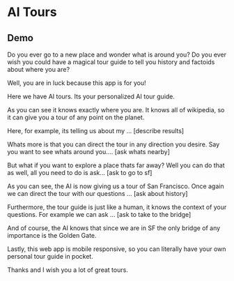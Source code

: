 # AI Tours

## Demo

Do you ever go to a new place and wonder what is around you?
Do you ever wish you could have a magical tour guide to tell you history and factoids about where you are?

Well, you are in luck because this app is for you!

Here we have AI tours.  Its your personalized AI tour guide.

As you can see it knows exactly where you are.  It knows all of wikipedia, so it can give you a tour of any point on the planet.

Here, for example, its telling us about my ... [describe results]

Whats more is that you can direct the tour in any direction you desire. Say you want to see whats around you.... [ask whats nearby]

But what if you want to explore a place thats far away? Well you can do that as well, all
you need to do is ask... [ask to go to sf]

As you can see, the AI is now giving us a tour of San Francisco.  Once again we can direct the tour with our questions ... [ask about history]

Furthermore, the tour guide is just like a human, it knows the context of your questions. 
For example we can ask ... [ask to take to the bridge]

And of course, the AI knows that since we are in SF the only bridge of any importance is the Golden Gate.

Lastly, this web app is mobile responsive, so you can literally have your own personal tour guide in pocket.

Thanks and I wish you a lot of great tours.
